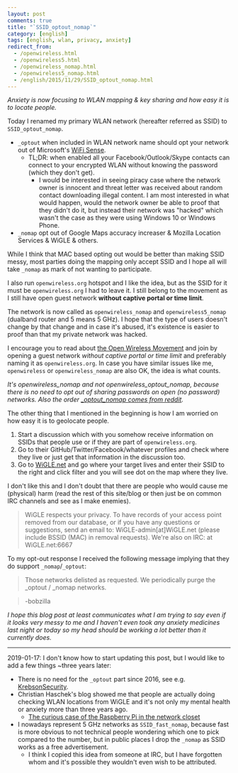 ```yaml
---
layout: post
comments: true
title: "`SSID_optout_nomap`"
category: [english]
tags: [english, wlan, privacy, anxiety]
redirect_from:
  - /openwireless.html
  - /openwireless5.html
  - /openwireless_nomap.html
  - /openwireless5_nomap.html
  - /english/2015/11/29/SSID_optout_nomap.html
---
```


_Anxiety is now focusing to WLAN mapping & key sharing and how easy it is
to locate people._

Today I renamed my primary WLAN network (hereafter referred as SSID) to
`SSID_optout_nomap`.

- `_optout` when included in WLAN network name should opt your network out
  of Microsoft's [WiFi Sense](https://windows.microsoft.com/en-us/windows-10/wi-fi-sense-faq).
  - TL;DR: when enabled all your Facebook/Outlook/Skype contacts can
    connect to your encrypted WLAN without knowing the password (which
    they don't get).
    - I would be interested in seeing piracy case where the network
      owner is innocent and threat letter was received about random
      contact downloading illegal content. I am most interested in what
      would happen, would the network owner be able to proof that they
      didn't do it, but instead their network was "hacked" which wasn't
      the case as they were using Windows 10 or Windows Phone.
- `_nomap` opt out of Google Maps accuracy increaser & Mozilla Location
  Services & WiGLE & others.

While I think that MAC based opting out would be better than making SSID
messy, most parties doing the mapping only accept SSID and I hope all
will take `_nomap` as mark of not wanting to participate.

I also run `openwireless.org` hotspot and I like the idea, but as the SSID
for it must be `openwireless.org` I had to leave it. I still belong to the
movement as I still have open guest network **without captive portal or
time limit**.

The network is now called as `openwireless_nomap` and `openwireless5_nomap`
(dualband router and 5 means 5 GHz). I hope that the type of users doesn't
change by that change and in case it's abused, it's existence is easier
to proof than that my private network was hacked.

I encourage you to read about
[the Open Wireless Movement](https://openwireless.org/) and join by
opening a guest network _without captive portal or time limit_ and
preferably naming it as `openwireless.org`. In case you have similar issues
like me, `openwireless` or `openwireless_nomap` are also OK, the idea is
what counts.

_It's openwireless_nomap and not openwireless_optout_nomap, because there
is no need to opt out of sharing passwords on open (no password) networks.
Also the order [\_optout_nomap comes from reddit](https://redd.it/3g3xyu)._

The other thing that I mentioned in the beginning is how I am worried on
how easy it is to geolocate people.

1. Start a discussion which with you somehow receive information on SSIDs
   that people use or if they are part of `openwireless.org`.
2. Go to their GitHub/Twitter/Facebook/whatever profiles and check where
   they live or just get that information in the discussion too.
3. Go to [WiGLE.net](https://wigle.net/) and go where your target lives
   and enter their SSID to the right and click filter and you will see dot
   on the map where they live.

I don't like this and I don't doubt that there are people who would
cause me (physical) harm (read the rest of this site/blog or then just be
on common IRC channels and see as I make enemies).

> WiGLE respects your privacy. To have records of your access point removed from our database, or if you have any questions or suggestions, send an email to: WiGLE-admin[at]WiGLE.net (please include BSSID (MAC) in removal requests). We're also on IRC: at WiGLE.net:6667

To my opt-out response I received the following message implying that they
do support `_nomap`/`_optout`:

> Those networks delisted as requested. We periodically purge the
> \_optout / \_nomap networks.

> -bobzilla

_I hope this blog post at least communicates what I am trying to say even
if it looks very messy to me and I haven't even took any anxiety medicines
last night or today so my head should be working a lot better than it
currently does._

---

2019-01-17: I don't know how to start updating this post, but I would
like to add a few things ~three years later:

- There is no need for the `_optout` part since 2016, see e.g. [KrebsonSecurity](https://krebsonsecurity.com/2016/05/microsoft-disables-wi-fi-sense-on-windows-10/).
- Christian Haschek's blog showed me that people are actually doing checking
  WLAN locations from WiGLE and it's not only my mental health or anxiety
  more than three years ago.
  - [The curious case of the Raspberry Pi in the network closet](https://blog.haschek.at/2018/the-curious-case-of-the-RasPi-in-our-network.html)
- I nowadays represent 5 GHz networks as `SSID_fast_nomap`, because fast
  is more obvious to not technical people wondering which one to pick
  compared to the number, but in public places I drop the `_nomap` as SSID
  works as a free advertisement.
  - I think I copied this idea from someone at IRC, but I have forgotten
    whom and it's possible they wouldn't even wish to be attributed.

